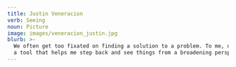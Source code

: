 ```yaml
---
title: Justin Veneracion
verb: Seeing
noun: Picture
image: images/veneracion_justin.jpg
blurb: >-
  We often get too fixated on finding a solution to a problem. To me, design is
  a tool that helps me step back and see things from a broadening perspective.
---
```

